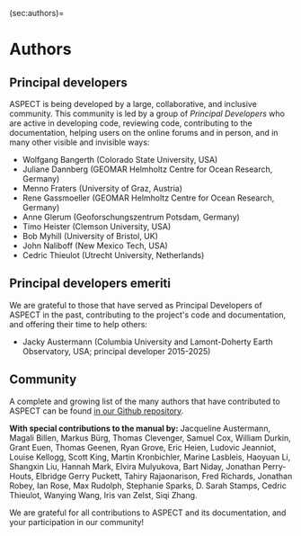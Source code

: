 (sec:authors)=
# Authors

## Principal developers

ASPECT is being developed by a large, collaborative, and inclusive
community. This community is led by a group of *Principal Developers*
who are active in developing code, reviewing code, contributing to
the documentation, helping users on the online forums and in person, and
in many other visible and invisible ways:

* Wolfgang Bangerth (Colorado State University, USA)
* Juliane Dannberg (GEOMAR Helmholtz Centre for Ocean Research, Germany)
* Menno Fraters (University of Graz, Austria)
* Rene Gassmoeller (GEOMAR Helmholtz Centre for Ocean Research, Germany)
* Anne Glerum (Geoforschungszentrum Potsdam, Germany)
* Timo Heister (Clemson University, USA)
* Bob Myhill (University of Bristol, UK)
* John Naliboff (New Mexico Tech, USA)
* Cedric Thieulot (Utrecht University, Netherlands)

## Principal developers emeriti

We are grateful to those that have served as Principal Developers of
ASPECT in the past, contributing to the project's code and documentation,
and offering their time to help others:

* Jacky Austermann (Columbia University and Lamont-Doherty Earth Observatory, USA; principal developer 2015-2025)


## Community

A complete and growing list of the many authors that have contributed to ASPECT
can be found [in our Github repository](https://github.com/geodynamics/aspect/graphs/contributors).

**With special contributions to the manual by:** Jacqueline Austermann, Magali Billen, Markus B&uuml;rg, Thomas Clevenger, Samuel Cox, William Durkin, Grant Euen, Thomas Geenen, Ryan Grove, Eric Heien, Ludovic Jeanniot, Louise Kellogg, Scott King, Martin Kronbichler, Marine Lasbleis, Haoyuan Li, Shangxin Liu, Hannah Mark, Elvira Mulyukova, Bart Niday, Jonathan Perry-Houts, Elbridge Gerry Puckett, Tahiry Rajaonarison, Fred Richards, Jonathan Robey, Ian Rose, Max Rudolph, Stephanie Sparks, D. Sarah Stamps, Cedric Thieulot, Wanying Wang, Iris van Zelst, Siqi Zhang.

We are grateful for all contributions to ASPECT and its documentation, and
your participation in our community!
